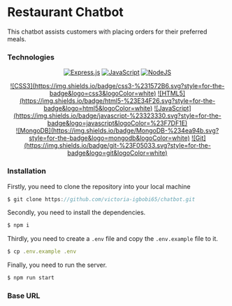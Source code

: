 # Restaurant Chatbot 

This chatbot assists customers with placing orders for their preferred meals.

### Technologies

<div align="center">

  <a href="">![Express.js](https://img.shields.io/badge/express.js-%23404d59.svg?style=for-the-badge&logo=express&logoColor=%2361DAFB)</a>
  <a href="">![JavaScript](https://img.shields.io/badge/javascript-%23323330.svg?style=for-the-badge&logo=javascript&logoColor=%23F7DF1E)</a>
  <a href="">![NodeJS](https://img.shields.io/badge/node.js-6DA55F?style=for-the-badge&logo=node.js&logoColor=white)</a>
  
  
</div>
<div align="center">
    <a href="">![CSS3](https://img.shields.io/badge/css3-%231572B6.svg?style=for-the-badge&logo=css3&logoColor=white)</a>
    <a href="">![HTML5](https://img.shields.io/badge/html5-%23E34F26.svg?style=for-the-badge&logo=html5&logoColor=white)</a>
    <a href="">![JavaScript](https://img.shields.io/badge/javascript-%23323330.svg?style=for-the-badge&logo=javascript&logoColor=%23F7DF1E)</a>
</div>

<div align="center">
    <a href="">![MongoDB](https://img.shields.io/badge/MongoDB-%234ea94b.svg?style=for-the-badge&logo=mongodb&logoColor=white)</a>
    <a href="">![Git](https://img.shields.io/badge/git-%23F05033.svg?style=for-the-badge&logo=git&logoColor=white)</a>
</div>

### Installation
 
Firstly, you need to clone the repository into your local machine
```javascript
$ git clone https://github.com/victoria-igbobi65/chatbot.git
```
Secondly, you need to install the dependencies.
```javascript
$ npm i 
``` 
Thirdly, you need to create a `.env` file and copy the `.env.example` file to it.
```javascript
$ cp .env.example .env 
```
Finally, you need to run the server.
```java
$ npm run start
```
### Base URL  